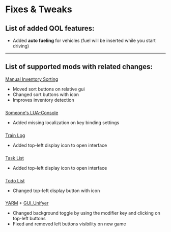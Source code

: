 # Fixes & Tweaks

## List of added QOL features:

- Added **auto fueling** for vehicles (fuel will be inserted while you start driving)

---

## List of supported mods with related changes:

[Manual Inventory Sorting](https://mods.factorio.com/mod/manual-inventory-sort)

- Moved sort buttons on relative gui
- Changed sort buttons with icon
- Improves inventory detection

###

[Someone's LUA-Console](https://mods.factorio.com/mod/some-luaconsole)

- Added missing localization on key binding settings

###

[Train Log](https://mods.factorio.com/mod/train-log)

- Added top-left display icon to open interface

###

[Task List](https://mods.factorio.com/mod/TaskList)

- Added top-left display icon to open interface

###

[Todo List](https://mods.factorio.com/mod/Todo-List)

- Changed top-left display button with icon

###

[YARM](https://mods.factorio.com/mod/YARM) + [GUI_Unifyer](https://mods.factorio.com/mod/GUI_Unifyer)

- Changed background toggle by using the modifier key and clicking on top-left buttons
- Fixed and removed left buttons visibility on new game
